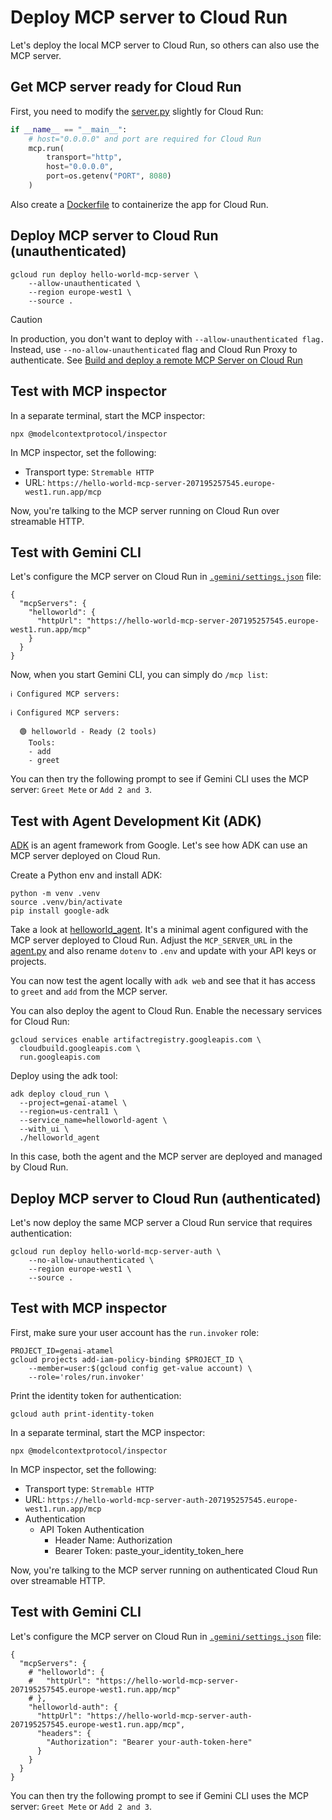 # Deploy MCP server to Cloud Run

Let's deploy the local MCP server to Cloud Run, so others can also use the MCP server.

## Get MCP server ready for Cloud Run

First, you need to modify the [server.py](./server.py) slightly for Cloud Run:

```python
if __name__ == "__main__":
    # host="0.0.0.0" and port are required for Cloud Run
    mcp.run(
        transport="http",
        host="0.0.0.0",
        port=os.getenv("PORT", 8080)
    )
```

Also create a [Dockerfile](./Dockerfile) to containerize the app for Cloud Run.

## Deploy MCP server to Cloud Run (unauthenticated)

```shell
gcloud run deploy hello-world-mcp-server \
    --allow-unauthenticated \
    --region europe-west1 \
    --source .
```

> [!CAUTION]
> In production, you don't want to deploy with `--allow-unauthenticated flag.`
> Instead, use `--no-allow-unauthenticated` flag and Cloud Run Proxy to authenticate.
> See [Build and deploy a remote MCP Server on Cloud Run](https://cloud.google.com/run/docs/tutorials/deploy-remote-mcp-server)

## Test with MCP inspector

In a separate terminal, start the MCP inspector:

```shell
npx @modelcontextprotocol/inspector
```

In MCP inspector, set the following:

- Transport type: `Stremable HTTP`
- URL: `https://hello-world-mcp-server-207195257545.europe-west1.run.app/mcp`

Now, you're talking to the MCP server running on Cloud Run over streamable HTTP.

## Test with Gemini CLI

Let's configure the MCP server on Cloud Run in [`.gemini/settings.json`](./gemini/settings.json) file:

```shell
{
  "mcpServers": {
    "helloworld": {
      "httpUrl": "https://hello-world-mcp-server-207195257545.europe-west1.run.app/mcp"
    }
  }
}
```

Now, when you start Gemini CLI, you can simply do `/mcp list`:

```shell
ℹ Configured MCP servers:

ℹ Configured MCP servers:

  🟢 helloworld - Ready (2 tools)
    Tools:
    - add
    - greet
```

You can then try the following prompt to see if Gemini CLI uses the MCP server: `Greet Mete` or `Add 2 and 3`.

## Test with Agent Development Kit (ADK)

[ADK](https://google.github.io/adk-docs/) is an agent framework from Google. Let's see how ADK can use an MCP server
deployed on Cloud Run.

Create a Python env and install ADK:

```shell
python -m venv .venv
source .venv/bin/activate
pip install google-adk
```

Take a look at [helloworld_agent](./helloworld_agent/). It's a minimal agent configured with the MCP server deployed
to Cloud Run. Adjust the `MCP_SERVER_URL` in the [agent.py](./helloworld_agent/agent.py) and also rename `dotenv`
to `.env` and update with your API keys or projects.

You can now test the agent locally with `adk web` and see that it has access to `greet` and `add` from the MCP server.

You can also deploy the agent to Cloud Run. Enable the necessary services for Cloud Run:

```shell
gcloud services enable artifactregistry.googleapis.com \
  cloudbuild.googleapis.com \
  run.googleapis.com
```

Deploy using the adk tool:

```shell
adk deploy cloud_run \
  --project=genai-atamel \
  --region=us-central1 \
  --service_name=helloworld-agent \
  --with_ui \
  ./helloworld_agent
```

In this case, both the agent and the MCP server are deployed and managed by Cloud Run.

## Deploy MCP server to Cloud Run (authenticated)

Let's now deploy the same MCP server a Cloud Run service that requires authentication:

```shell
gcloud run deploy hello-world-mcp-server-auth \
    --no-allow-unauthenticated \
    --region europe-west1 \
    --source .
```

## Test with MCP inspector

First, make sure your user account has the `run.invoker` role:

```shell
PROJECT_ID=genai-atamel
gcloud projects add-iam-policy-binding $PROJECT_ID \
    --member=user:$(gcloud config get-value account) \
    --role='roles/run.invoker'
```

Print the identity token for authentication:

```shell
gcloud auth print-identity-token
```

In a separate terminal, start the MCP inspector:

```shell
npx @modelcontextprotocol/inspector
```

In MCP inspector, set the following:

- Transport type: `Stremable HTTP`
- URL: `https://hello-world-mcp-server-auth-207195257545.europe-west1.run.app/mcp`
- Authentication
    - API Token Authentication
        - Header Name: Authorization
        - Bearer Token: paste_your_identity_token_here

Now, you're talking to the MCP server running on authenticated Cloud Run over streamable HTTP.

## Test with Gemini CLI

Let's configure the MCP server on Cloud Run in [`.gemini/settings.json`](./gemini/settings.json) file:

```shell
{
  "mcpServers": {
    # "helloworld": {
    #   "httpUrl": "https://hello-world-mcp-server-207195257545.europe-west1.run.app/mcp"
    # },
    "helloworld-auth": {
      "httpUrl": "https://hello-world-mcp-server-auth-207195257545.europe-west1.run.app/mcp",
      "headers": {
        "Authorization": "Bearer your-auth-token-here"
      }
    }
  }
}
```

You can then try the following prompt to see if Gemini CLI uses the MCP server: `Greet Mete` or `Add 2 and 3`.
